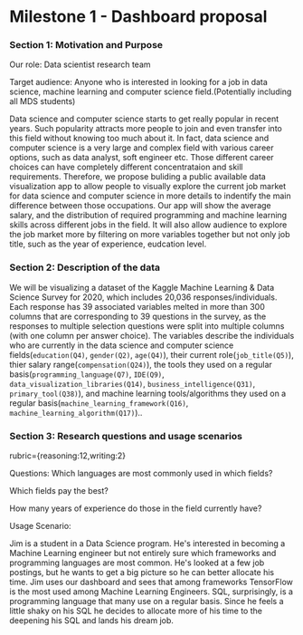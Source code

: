 # Milestone 1 - Dashboard proposal

### Section 1: Motivation and Purpose

 Our role: Data scientist research team

 Target audience: Anyone who is interested in looking for a job in data science, machine learning and computer science field.(Potentially including all MDS students)

 Data science and computer science starts to get really popular in recent years. Such popularity attracts more people to join and even transfer into this field without knowing too much about it. In fact, data science and computer science is a very large and complex field with various career options, such as data analyst, soft engineer etc. Those different career choices can have completely different concentrataion and skill requirements. Therefore, we propose buliding a public available data visualization app to allow people to visually explore the current job market for data science and computer science in more details to indentify the main difference between those occupations. Our app will show the average salary, and the distribution of required programming and machine learning skills across different jobs in the field. It will also allow audience to explore the job market more by filtering on more variables together but not only job title, such as the year of experience, eudcation level. 

### Section 2: Description of the data

 We will be visualizing a dataset of the Kaggle Machine Learning & Data Science Survey for 2020, which includes 20,036 responses/individuals. Each response has 39 associated variables melted in more than 300 columns that are corresponding to 39 questions in the survey, as the responses to multiple selection questions were split into multiple columns (with one column per answer choice). The variables describe the individuals who are currently in the data science and computer science fields(`education(Q4)`, `gender(Q2)`, `age(Q4)`), their current role(`job_title(Q5)`), thier salary range(`compensation(Q24)`), the tools they used on a regular basis(`programming_language(Q7)`, `IDE(Q9)`, `data_visualization_libraries(Q14)`,  `business_intelligence(Q31)`, `primary_tool(Q38)`), and machine learning tools/algorithms they used on a regular basis(`machine_learning_framework(Q16)`, `machine_learning_algorithm(Q17)`)..

### Section 3: Research questions and usage scenarios
rubric={reasoning:12,writing:2}

Questions:
Which languages are most commonly used in which fields?   
	
Which fields pay the best?   
	
How many years of experience do those in the field currently have?   
	
Usage Scenario:

Jim is a student in a Data Science program. He's interested in becoming a Machine Learning engineer but not entirely sure which frameworks and programming languages are most common. He's looked at a few job postings, but he wants to get a big picture so he can better allocate his time. Jim uses our dashboard and sees that among frameworks TensorFlow is the most used among Machine Learning Engineers. SQL, surprisingly, is a programming language that many use on a regular basis. Since he feels a little shaky on his SQL he decides to allocate more of his time to the deepening his SQL and lands his dream job.